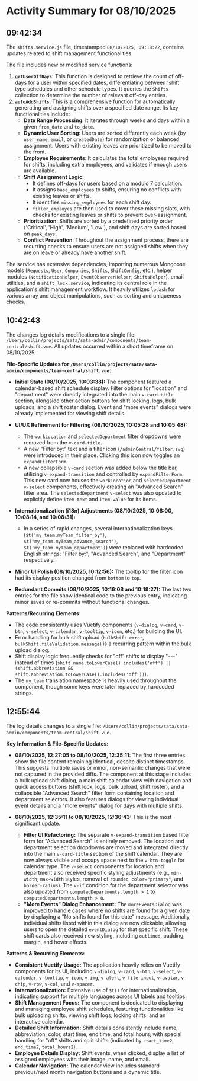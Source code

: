 # Activity Summary for 08/10/2025

## 09:42:34
The `shifts.service.js` file, timestamped `08/10/2025, 09:18:22`, contains updates related to shift management functionalities.

The file includes new or modified service functions:

1.  **`getUserOffDays`**: This function is designed to retrieve the count of off-days for a user within specified dates, differentiating between 'shift' type schedules and other schedule types. It queries the `Shifts` collection to determine the number of relevant off-day entries.
2.  **`autoAddShifts`**: This is a comprehensive function for automatically generating and assigning shifts over a specified date range. Its key functionalities include:
    *   **Date Range Processing**: It iterates through weeks and days within a given `from_date` and `to_date`.
    *   **Dynamic User Sorting**: Users are sorted differently each week (by `user_name`, `email`, or `createdDate`) for randomization or balanced assignment. Users with existing leaves are prioritized to be moved to the front.
    *   **Employee Requirements**: It calculates the total employees required for shifts, including extra employees, and validates if enough users are available.
    *   **Shift Assignment Logic**:
        *   It defines off-days for users based on a modulo 7 calculation.
        *   It assigns `base_employees` to shifts, ensuring no conflicts with existing leaves or shifts.
        *   It identifies `missing_employees` for each shift day.
        *   `filler_employes` are then used to cover these missing slots, with checks for existing leaves or shifts to prevent over-assignment.
    *   **Prioritization**: Shifts are sorted by a predefined priority order ('Critical', 'High', 'Medium', 'Low'), and shift days are sorted based on `peak_days`.
    *   **Conflict Prevention**: Throughout the assignment process, there are recurring checks to ensure users are not assigned shifts when they are on leave or already have another shift.

The service has extensive dependencies, importing numerous Mongoose models (`Requests`, `User`, `Companies`, `Shifts`, `ShiftConfig`, etc.), helper modules (`NotificationHelper`, `EventObserverHelper`, `ShiftsHelper`), email utilities, and a `shift_lock.service`, indicating its central role in the application's shift management workflow. It heavily utilizes `lodash` for various array and object manipulations, such as sorting and uniqueness checks.

## 10:42:43
The changes log details modifications to a single file: `/Users/collin/projects/sata/sata-admin/components/team-central/shift.vue`. All updates occurred within a short timeframe on 08/10/2025.

**File-Specific Updates for `/Users/collin/projects/sata/sata-admin/components/team-central/shift.vue`:**

*   **Initial State (08/10/2025, 10:03:38):** The component featured a calendar-based shift schedule display. Filter options for "location" and "department" were directly integrated into the main `v-card-title` section, alongside other action buttons for shift locking, logs, bulk uploads, and a shift roster dialog. Event and "more events" dialogs were already implemented for viewing shift details.

*   **UI/UX Refinement for Filtering (08/10/2025, 10:05:28 and 10:05:48):**
    *   The `workLocation` and `selectedDepartment` filter dropdowns were removed from the `v-card-title`.
    *   A new "Filter by:" text and a filter icon (`/adminCentral/filter.svg`) were introduced in their place. Clicking this icon now toggles an `expandFilterForm`.
    *   A new collapsible `v-card` section was added below the title bar, utilizing `v-expand-transition` and controlled by `expandFilterForm`. This new card now houses the `workLocation` and `selectedDepartment` `v-select` components, effectively creating an "Advanced Search" filter area. The `selectedDepartment` `v-select` was also updated to explicitly define `item-text` and `item-value` for its items.

*   **Internationalization (i18n) Adjustments (08/10/2025, 10:08:00, 10:08:14, and 10:08:31):**
    *   In a series of rapid changes, several internationalization keys (`$t('my_team.myTeam_filter_by')`, `$t("my_team.myTeam_advance_search")`, `$t('my_team.myTeam_department')`) were replaced with hardcoded English strings: "Filter by:", "Advanced Search", and "Department" respectively.

*   **Minor UI Polish (08/10/2025, 10:12:56):** The tooltip for the filter icon had its display position changed from `bottom` to `top`.

*   **Redundant Commits (08/10/2025, 10:16:08 and 10:18:27):** The last two entries for the file show identical code to the previous entry, indicating minor saves or re-commits without functional changes.

**Patterns/Recurring Elements:**

*   The code consistently uses Vuetify components (`v-dialog`, `v-card`, `v-btn`, `v-select`, `v-calendar`, `v-tooltip`, `v-icon`, etc.) for building the UI.
*   Error handling for bulk shift upload (`bulkShift.error`, `bulkShift.fileValidation.message`) is a recurring pattern within the bulk upload dialog.
*   Shift display logic frequently checks for "off" shifts to display "---" instead of times (`shift.name.toLowerCase().includes('off') || (shift.abbreviation && shift.abbreviation.toLowerCase().includes('off'))`).
*   The `my_team` translation namespace is heavily used throughout the component, though some keys were later replaced by hardcoded strings.

## 12:55:44
The log details changes to a single file: `/Users/collin/projects/sata/sata-admin/components/team-central/shift.vue`.

**Key Information & File-Specific Updates:**

*   **08/10/2025, 12:27:05 to 08/10/2025, 12:35:11:** The first three entries show the file content remaining identical, despite distinct timestamps. This suggests multiple saves or minor, non-semantic changes that were not captured in the provided diffs. The component at this stage includes a bulk upload shift dialog, a main shift calendar view with navigation and quick access buttons (shift lock, logs, bulk upload, shift roster), and a collapsible "Advanced Search" filter form containing location and department selectors. It also features dialogs for viewing individual event details and a "more events" dialog for days with multiple shifts.

*   **08/10/2025, 12:35:11 to 08/10/2025, 12:36:43:** This is the most significant update.
    *   **Filter UI Refactoring:** The separate `v-expand-transition` based filter form for "Advanced Search" is entirely removed. The location and department selection dropdowns are moved and integrated directly into the main `v-card-title` section of the shift calendar. They are now always visible and occupy space next to the `v-btn-toggle` for calendar type. The `v-select` components for location and department also received specific styling adjustments (e.g., `min-width`, `max-width` styles, removal of `rounded`, `color="primary"`, and `border-radius`). The `v-if` condition for the department selector was also updated from `computedDepartments.length > 1` to `computedDepartments.length > 0`.
    *   **"More Events" Dialog Enhancement:** The `moreEventsDialog` was improved to handle cases where no shifts are found for a given date by displaying a "No shifts found for this date" message. Additionally, individual shifts listed within this dialog are now clickable, allowing users to open the detailed `eventDialog` for that specific shift. These shift cards also received new styling, including `outlined`, padding, margin, and hover effects.

**Patterns & Recurring Elements:**

*   **Consistent Vuetify Usage:** The application heavily relies on Vuetify components for its UI, including `v-dialog`, `v-card`, `v-btn`, `v-select`, `v-calendar`, `v-tooltip`, `v-icon`, `v-img`, `v-alert`, `v-file-input`, `v-avatar`, `v-chip`, `v-row`, `v-col`, and `v-spacer`.
*   **Internationalization:** Extensive use of `$t()` for internationalization, indicating support for multiple languages across UI labels and tooltips.
*   **Shift Management Focus:** The component is dedicated to displaying and managing employee shift schedules, featuring functionalities like bulk uploading shifts, viewing shift logs, locking shifts, and an interactive calendar.
*   **Detailed Shift Information:** Shift details consistently include name, abbreviation, color, start time, end time, and total hours, with special handling for "off" shifts and split shifts (indicated by `start_time2`, `end_time2`, `total_hours2`).
*   **Employee Details Display:** Shift events, when clicked, display a list of assigned employees with their image, name, and email.
*   **Calendar Navigation:** The calendar view includes standard previous/next month navigation buttons and a dynamic title.